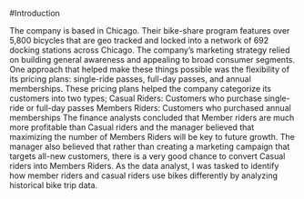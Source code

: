 #Introduction

The company is based in Chicago. Their bike-share program features over 5,800 bicycles that are geo tracked and locked into a network of 692 docking stations across Chicago. The company’s marketing strategy relied on building general awareness and appealing to broad consumer segments. One approach that helped make these things possible was the flexibility of its pricing plans: single-ride passes, full-day passes, and annual memberships. These pricing plans helped the company categorize its customers into two types;
Casual Riders: Customers who purchase single-ride or full-day passes
Members Riders: Customers who purchased annual memberships
The finance analysts concluded that Member riders are much more profitable than Casual riders and the manager believed that maximizing the number of Members Riders will be key to future growth. The manager also believed that rather than creating a marketing campaign that targets all-new customers, there is a very good chance to convert Casual riders into Members Riders.
As the data analyst, I was tasked to identify how member riders and casual riders use bikes differently by analyzing historical bike trip data.
